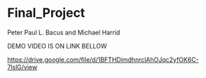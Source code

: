 # Final_Project
Peter Paul L. Bacus and Michael Harrid


DEMO VIDEO IS ON LINK BELLOW

https://drive.google.com/file/d/1BFTHDimdhnrclAhOJqc2yfOK6C-7lslG/view
